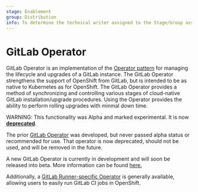 ```yaml
---
stage: Enablement
group: Distribution
info: To determine the technical writer assigned to the Stage/Group associated with this page, see https://about.gitlab.com/handbook/engineering/ux/technical-writing/#designated-technical-writers
---
```


# GitLab Operator

GitLab Operator is an implementation of the [Operator pattern](https://www.openshift.com/blog)
for managing the lifecycle and upgrades of a GitLab instance. The GitLab Operator strengthens the support of OpenShift from GitLab, but is intended to be as native to Kubernetes as for OpenShift. The GitLab Operator provides a method of synchronizing and controlling various
stages of cloud-native GitLab installation/upgrade procedures. Using the Operator provides the ability to perform
rolling upgrades with minmal down time.

WARNING:
This functionality was Alpha and marked experimental. It is now [**deprecated**](https://gitlab.com/gitlab-org/charts/gitlab/-/issues/2210).

The prior [GitLab Operator](https://gitlab.com/gitlab-org/charts/components/gitlab-operator) was developed, but never passed alpha status or recommended for use. That operator is now deprecated, should not be used, and will be removed in the future.

A new GitLab Operator is currently in development and will soon be released into beta. More information can be found [here.](https://gitlab.com/groups/gitlab-org/-/epics/3444)

Additionally, a [GitLab Runner-specific Operator](https://gitlab.com/gitlab-org/charts/gitlab/-/blob/master/...) is generally available, allowing users to easily run GitLab CI jobs in OpenShift.
